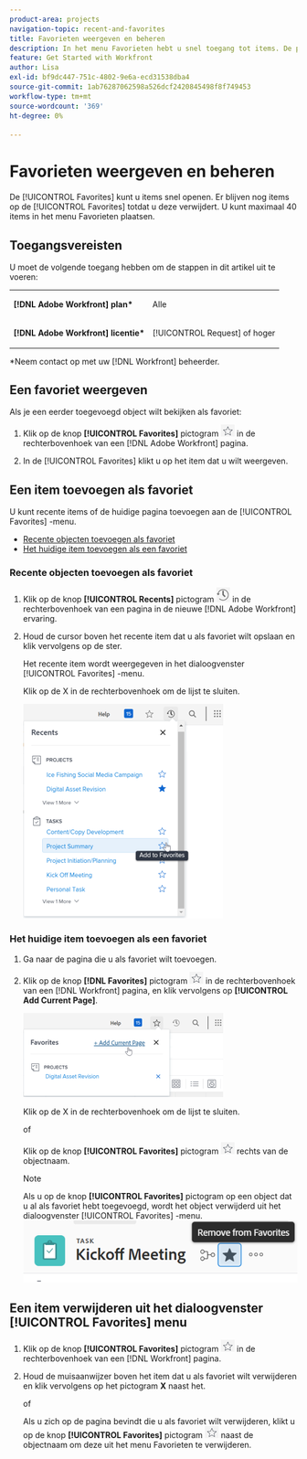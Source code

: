 ```yaml
---
product-area: projects
navigation-topic: recent-and-favorites
title: Favorieten weergeven en beheren
description: In het menu Favorieten hebt u snel toegang tot items. De punten blijven op het menu van Favorieten tot u hen verwijdert. U kunt maximaal 40 items in het menu Favorieten plaatsen.
feature: Get Started with Workfront
author: Lisa
exl-id: bf9dc447-751c-4802-9e6a-ecd31538dba4
source-git-commit: 1ab76287062598a526dcf2420845498f8f749453
workflow-type: tm+mt
source-wordcount: '369'
ht-degree: 0%

---
```


# Favorieten weergeven en beheren

De [!UICONTROL Favorites] kunt u items snel openen. Er blijven nog items op de [!UICONTROL Favorites] totdat u deze verwijdert. U kunt maximaal 40 items in het menu Favorieten plaatsen.

## Toegangsvereisten

U moet de volgende toegang hebben om de stappen in dit artikel uit te voeren:

<table style="table-layout:auto"> 
 <col> 
 </col> 
 <col> 
 </col> 
 <tbody> 
  <tr> 
   <td role="rowheader"><strong>[!DNL Adobe Workfront] plan*</strong></td> 
   <td> <p>Alle</p> </td> 
  </tr> 
  <tr> 
   <td role="rowheader"><strong>[!DNL Adobe Workfront] licentie*</strong></td> 
   <td> <p>[!UICONTROL Request] of hoger</p> </td> 
  </tr> 
 </tbody> 
</table>

&#42;Neem contact op met uw [!DNL Workfront] beheerder.

## Een favoriet weergeven

Als je een eerder toegevoegd object wilt bekijken als favoriet:

1. Klik op de knop **[!UICONTROL Favorites]** pictogram ![](assets/favorites-icon.png) in de rechterbovenhoek van een [!DNL Adobe Workfront] pagina.

1. In de [!UICONTROL Favorites] klikt u op het item dat u wilt weergeven.

## Een item toevoegen als favoriet

U kunt recente items of de huidige pagina toevoegen aan de [!UICONTROL Favorites] -menu.

* [Recente objecten toevoegen als favoriet](#add-recent-items-as-a-favorite)
* [Het huidige item toevoegen als een favoriet](#add-the-current-item-as-a-favorite)

### Recente objecten toevoegen als favoriet

1. Klik op de knop **[!UICONTROL Recents]** pictogram ![[!UICONTROL Recents]](assets/recents-icon-40x43.png) in de rechterbovenhoek van een pagina in de nieuwe [!DNL Adobe Workfront] ervaring.
1. Houd de cursor boven het recente item dat u als favoriet wilt opslaan en klik vervolgens op de ster.

   Het recente item wordt weergegeven in het dialoogvenster [!UICONTROL Favorites] -menu.

   Klik op de X in de rechterbovenhoek om de lijst te sluiten.

   ![Een recent item favorieten](assets/favorite-recent-item-2022-350x375.png)

### Het huidige item toevoegen als een favoriet

1. Ga naar de pagina die u als favoriet wilt toevoegen.
1. Klik op de knop **[!DNL Favorites]** pictogram ![](assets/favorites-icon.png) in de rechterbovenhoek van een [!DNL Workfront] pagina, en klik vervolgens op **[!UICONTROL Add Current Page]**.

   ![Huidige pagina toevoegen aan Favorieten](assets/add-current-page-favorite-2022-350x147.png)

   Klik op de X in de rechterbovenhoek om de lijst te sluiten.

   of

   Klik op de knop **[!UICONTROL Favorites]** pictogram ![](assets/favorites-icon.png) rechts van de objectnaam.

   >[!NOTE]
   >
   >Als u op de knop **[!UICONTROL Favorites]** pictogram op een object dat u al als favoriet hebt toegevoegd, wordt het object verwijderd uit het dialoogvenster [!UICONTROL Favorites] -menu.\
   >![](assets/nwe-remove-from-favorites-350x52.png)

## Een item verwijderen uit het dialoogvenster [!UICONTROL Favorites] menu

1. Klik op de knop **[!UICONTROL Favorites]** pictogram ![](assets/favorites-icon.png) in de rechterbovenhoek van een [!DNL Workfront] pagina.

1. Houd de muisaanwijzer boven het item dat u als favoriet wilt verwijderen en klik vervolgens op het pictogram **X** naast het.

   of

   Als u zich op de pagina bevindt die u als favoriet wilt verwijderen, klikt u op de knop **[!UICONTROL Favorites]** pictogram ![](assets/favorites-icon.png) naast de objectnaam om deze uit het menu Favorieten te verwijderen.
